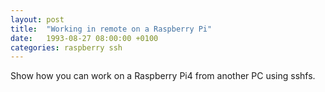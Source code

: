 ```yaml
---
layout: post
title:  "Working in remote on a Raspberry Pi"
date:   1993-08-27 08:00:00 +0100
categories: raspberry ssh
---
```


Show how you can work on a Raspberry Pi4 from another PC using sshfs.
